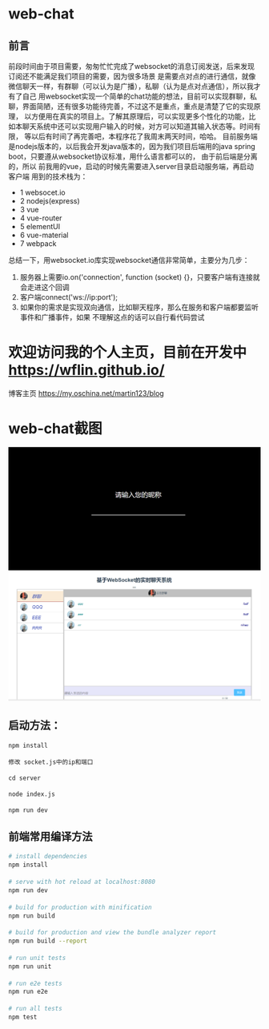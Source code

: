 # web-chat
## 前言
  前段时间由于项目需要，匆匆忙忙完成了websocket的消息订阅发送，后来发现订阅还不能满足我们项目的需要，因为很多场景
   是需要点对点的进行通信，就像微信聊天一样，有群聊（可以认为是广播），私聊（认为是点对点通信），所以我才有了自己
   用websocket实现一个简单的chat功能的想法，目前可以实现群聊，私聊，界面简陋，还有很多功能待完善，不过这不是重点，重点是清楚了它的实现原理，
   以方便用在真实的项目上。了解其原理后，可以实现更多个性化的功能，比如本聊天系统中还可以实现用户输入的时候，对方可以知道其输入状态等。时间有限，
   等以后有时间了再完善吧，本程序花了我周末两天时间，哈哈。
   目前服务端是nodejs版本的，以后我会开发java版本的，因为我们项目后端用的java spring boot，只要遵从websocket协议标准，用什么语言都可以的，
   由于前后端是分离的，所以
   前我用的vue，启动的时候先需要进入server目录启动服务端，再启动客户端
   用到的技术栈为：
   * 1 websocet.io
   * 2 nodejs(express)
   * 3 vue
   * 4 vue-router
   * 5 elementUI
   * 6 vue-material
   * 7 webpack
   
   总结一下，用websocket.io库实现websocket通信非常简单，主要分为几步：
   1. 服务器上需要io.on('connection', function (socket) {}，只要客户端有连接就会走进这个回调
   2. 客户端connect('ws://ip:port');
   3. 如果你的需求是实现双向通信，比如聊天程序，那么在服务和客户端都要监听事件和广播事件，如果
   不理解这点的话可以自行看代码尝试
   
   # 欢迎访问我的个人主页，目前在开发中  https://wflin.github.io/
   博客主页 https://my.oschina.net/martin123/blog
   
   # web-chat截图
   ![image](https://github.com/wflin/web-chat/raw/master/docs/login.png)
   ![image](https://github.com/wflin/web-chat/raw/master/docs/chat.png)
## 启动方法：
    npm install
    
    修改 socket.js中的ip和端口
    
    cd server
    
    node index.js
    
    npm run dev

## 前端常用编译方法

``` bash
# install dependencies
npm install

# serve with hot reload at localhost:8080
npm run dev

# build for production with minification
npm run build

# build for production and view the bundle analyzer report
npm run build --report

# run unit tests
npm run unit

# run e2e tests
npm run e2e

# run all tests
npm test
```
